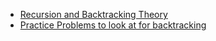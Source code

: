 - [Recursion and Backtracking Theory](https://github.com/nikunjsanghai/Intermediate_Programming_Cplusplus/blob/main/Week3/Recursion_and_Backtracking.md)
- [Practice Problems to look at for backtracking](https://github.com/nikunjsanghai/Intermediate_Programming_Cplusplus/blob/main/Week4/backtracking_codes.md)
